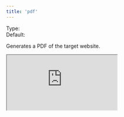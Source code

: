 ```yaml
---
title: 'pdf'
---
```


Type: <Type children='<boolean>'/><br/>
Default: <Type children='false'/>

Generates a PDF of the target website.

<Iframe
  src="https://cdn.microlink.io/pdf/rauchg.pdf"
/>

<MultiCodeEditor languages={{
  HTML: `<iframe width="650px" src="https://api.microlink.io/?url=https://rauchg.com/2014/7-principles-of-rich-web-applications&pdf&embed=pdf.url&scale=1&margin=0.4cm"></iframe>`,
  Shell: `microlink-api https://rauchg.com/2014/7-principles-of-rich-web-applications&pdf&scale=1&margin=0.4cm`,
  'Node.js': `const mql = require('@microlink/mql')
 
module.exports = async () => {
  const { status, data, response } = await mql(
    'https://rauchg.com/2014/7-principles-of-rich-web-applications', { 
      pdf: true,
      scale: 1,
      margin: '0.4cm'
  })
  console.log(status, data)
}
  `
  }} 
/>

When it's enabled, a new `pdf` data field will be part of the Microlink API response payload.

```json
{
  "data": {
    "title": "7 Principles of Rich Web Applications",
    "description": "November 4, 2014",
    "lang": "en",
    "author": null,
    "publisher": "rauchg.com",
    "image": null,
    "url": "https://rauchg.com/2014/7-principles-of-rich-web-applications",
    "date": "2019-11-27T18:34:47.000Z",
    "logo": {
      "url": "https://logo.clearbit.com/rauchg.com",
      "type": "png",
      "size": 17675,
      "height": 128,
      "width": 128,
      "size_pretty": "17.7 kB"
    },
    "pdf": {
      "size_pretty": "1.36 MB",
      "size": 1357350,
      "type": "pdf",
      "url": "https://microlink.nyc3.digitaloceanspaces.com/vIQctxsDTujq0b_f8AnldH7YMYs_"
    }
  },
  "status": "success"
}
```

You can combine it with [embed](/docs/api/parameters/embed) for inserting it as HTML markup

<Container textAlign='center'>
  <a href="https://api.microlink.io/?url=https://rauchg.com/2014/7-principles-of-rich-web-applications&pdf&embed=pdf.url&scale=1&margin=0.4cm" download="How-to-download-file.pdf">
    <Button bg='black' color='white'>Download File</Button>
  </a>
</Container>

```html
<a
  href="https://api.microlink.io/?url=https://rauchg.com/2014/7-principles-of-rich-web-applications&pdf&embed=pdf.url&scale=1&margin=0.4cm"
  download="How-to-download-file.pdf"
>
  <button>Download File</button>
</a>
```

